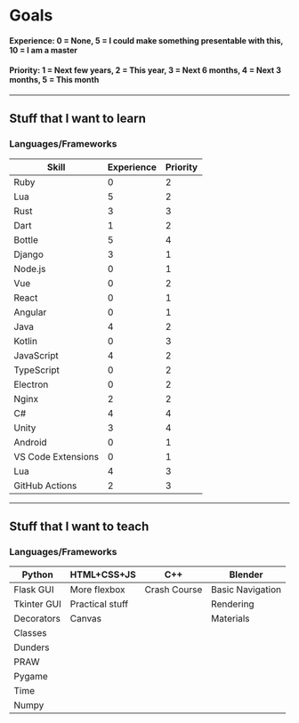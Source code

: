 # Goals

#### Experience: 0 = None, 5 = I could make something presentable with this, 10 = I am a master

#### Priority: 1 = Next few years, 2 = This year, 3 = Next 6 months, 4 = Next 3 months, 5 = This month

---

## Stuff that I want to learn

### **Languages/Frameworks**
| Skill | Experience | Priority |
| ------- | ------- | ------- |
| Ruby | 0 | 2 |
| Lua | 5 | 2 |
| Rust | 3  | 3 |
| Dart | 1  | 2 |
| Bottle | 5  | 4 |
| Django | 3  | 1 |
| Node.js | 0  | 1 |
| Vue | 0  | 2 |
| React | 0  | 1 |
| Angular | 0  | 1 |
| Java | 4  | 2 |
| Kotlin | 0  | 3 |
| JavaScript | 4  | 2 |
| TypeScript | 0  | 2 |
| Electron | 0  | 2 |
| Nginx | 2  | 2 |
| C# | 4  | 4 |
| Unity | 3  | 4 |
| Android | 0  | 1 |
| VS Code Extensions | 0 | 1 |
| Lua | 4 | 3 |
| GitHub Actions | 2 | 3 |

---

## Stuff that I want to teach

### **Languages/Frameworks**
| Python | HTML+CSS+JS | C++ | Blender |
| ------- | ------- | ------- | ------- |
| Flask GUI | More flexbox | Crash Course | Basic Navigation |
| Tkinter GUI | Practical stuff |  | Rendering |
| Decorators | Canvas |  | Materials |
| Classes |  |  |  |
| Dunders |  |  |  |
| PRAW |  |  |  |
| Pygame |  |  |  |
| Time |  |  |  |
| Numpy |  |  |  |